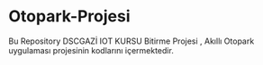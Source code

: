 # Otopark-Projesi
Bu Repository DSCGAZİ IOT KURSU Bitirme Projesi , Akıllı Otopark uygulaması projesinin kodlarını içermektedir.

